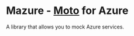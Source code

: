 # Mazure - [Moto](https://github.com/spulec/moto) for Azure

A library that allows you to mock Azure services.